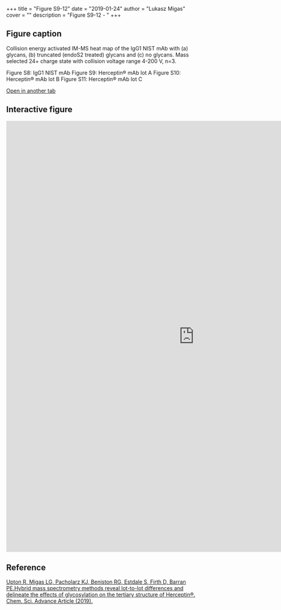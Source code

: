 +++
title = "Figure S9-12"
date = "2019-01-24"
author = "Lukasz Migas"
cover = ""
description = "Figure S9-12 - "
+++

## Figure caption

Collision energy activated IM-MS heat map of the IgG1 NIST mAb with (a) glycans, (b) truncated (endoS2 treated) glycans and (c) no glycans. Mass selected 24+ charge state with collision voltage range 4-200 V, n=3.

Figure S8: IgG1 NIST mAb
Figure S9: Herceptin® mAb lot A
Figure S10: Herceptin® mAb lot B
Figure S11: Herceptin® mAb lot C

[Open in another tab](https://upton-herceptin-2019.netlify.com/assets/Figure_S9-12.html)

## Interactive figure

<iframe
    width="1000"
    frameborder="0"
    height="1150"
    src="https://upton-herceptin-2019.netlify.com/assets/Figure_S9-12.html"
    style="background: #FFFFFF;"
></iframe>

## Reference

[Upton R, Migas LG, Pacholarz KJ, Beniston RG, Estdale S, Firth D, Barran PE.Hybrid mass spectrometry methods reveal lot-to-lot differences and delineate the effects of glycosylation on the tertiary structure of Herceptin®. Chem. Sci. Advance Article (2019).](https://pubs.rsc.org/en/content/articlepdf/2019/sc/c8sc05029e)